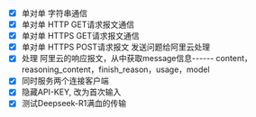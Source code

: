 - [x] 单对单 字符串通信
- [x] 单对单 HTTP GET请求报文通信
- [x] 单对单 HTTPS GET请求报文通信
- [x] 单对单 HTTPS POST请求报文 发送问题给阿里云处理
- [x] 处理 阿里云的响应报文，从中获取message信息------ content， reasoning_content，finish_reason，usage，model
- [x] 同时服务两个连接客户端
- [x] 隐藏API-KEY, 改为首次输入
- [x] 测试Deepseek-R1满血的传输